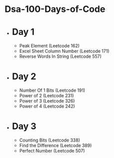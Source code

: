 # Dsa-100-Days-of-Code

* # Day 1
  * Peak Element (Leetcode 162)
  * Excel Sheet Column Number (Leetcode 171)
  * Reverse Words In String (Leetcode 557)
    
* # Day 2
  * Number Of 1 Bits (Leetcode 191)
  * Power of 2 (Leetcode 231)
  * Power of 3 (Leetcode 326)
  * Power of 4 (Leetcode 242)

* # Day 3
  * Counting Bits (Leetcode 338)
  * Find the Difference (Leetcode 389)
  * Perfect Number (Leetcode 507)
  
